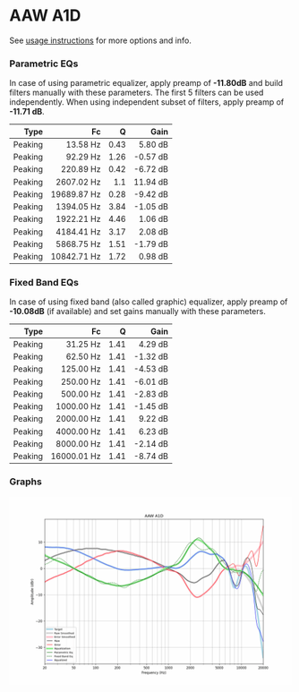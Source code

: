 # AAW A1D
See [usage instructions](https://github.com/jaakkopasanen/AutoEq#usage) for more options and info.

### Parametric EQs
In case of using parametric equalizer, apply preamp of **-11.80dB** and build filters manually
with these parameters. The first 5 filters can be used independently.
When using independent subset of filters, apply preamp of **-11.71 dB**.

| Type    | Fc          |    Q | Gain     |
|--------:|------------:|-----:|---------:|
| Peaking | 13.58 Hz    | 0.43 | 5.80 dB  |
| Peaking | 92.29 Hz    | 1.26 | -0.57 dB |
| Peaking | 220.89 Hz   | 0.42 | -6.72 dB |
| Peaking | 2607.02 Hz  | 1.1  | 11.94 dB |
| Peaking | 19689.87 Hz | 0.28 | -9.42 dB |
| Peaking | 1394.05 Hz  | 3.84 | -1.05 dB |
| Peaking | 1922.21 Hz  | 4.46 | 1.06 dB  |
| Peaking | 4184.41 Hz  | 3.17 | 2.08 dB  |
| Peaking | 5868.75 Hz  | 1.51 | -1.79 dB |
| Peaking | 10842.71 Hz | 1.72 | 0.98 dB  |

### Fixed Band EQs
In case of using fixed band (also called graphic) equalizer, apply preamp of **-10.08dB**
(if available) and set gains manually with these parameters.

| Type    | Fc          |    Q | Gain     |
|--------:|------------:|-----:|---------:|
| Peaking | 31.25 Hz    | 1.41 | 4.29 dB  |
| Peaking | 62.50 Hz    | 1.41 | -1.32 dB |
| Peaking | 125.00 Hz   | 1.41 | -4.53 dB |
| Peaking | 250.00 Hz   | 1.41 | -6.01 dB |
| Peaking | 500.00 Hz   | 1.41 | -2.83 dB |
| Peaking | 1000.00 Hz  | 1.41 | -1.45 dB |
| Peaking | 2000.00 Hz  | 1.41 | 9.22 dB  |
| Peaking | 4000.00 Hz  | 1.41 | 6.23 dB  |
| Peaking | 8000.00 Hz  | 1.41 | -2.14 dB |
| Peaking | 16000.01 Hz | 1.41 | -8.74 dB |

### Graphs
![](./AAW%20A1D.png)